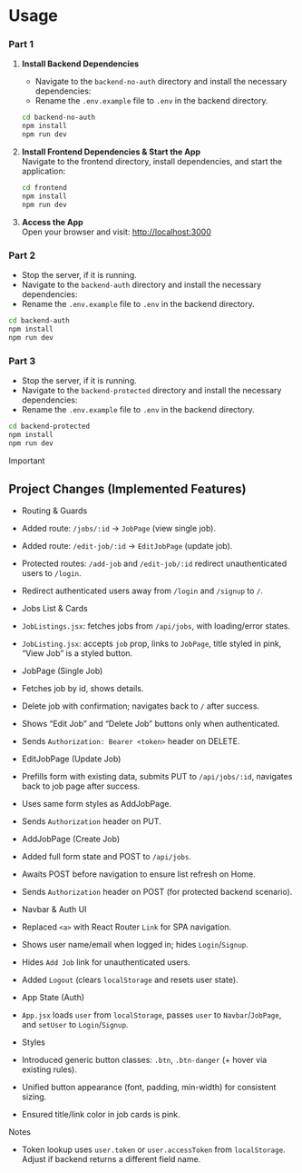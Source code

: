 # Usage
 
### Part 1

1. **Install Backend Dependencies**  
   
   - Navigate to the `backend-no-auth` directory and install the necessary dependencies:
   - Rename the `.env.example` file to `.env` in the backend directory.   
   ```sh
   cd backend-no-auth 
   npm install
   npm run dev
   ```

2. **Install Frontend Dependencies & Start the App**  
   Navigate to the frontend directory, install dependencies, and start the application:
   ```sh
   cd frontend
   npm install
   npm run dev
   ```

4. **Access the App**  
   Open your browser and visit: [http://localhost:3000](http://localhost:3000)
   

### Part 2


   - Stop the server, if it is running.
   - Navigate to the `backend-auth` directory and install the necessary dependencies:
   - Rename the `.env.example` file to `.env` in the backend directory.
   ```sh
   cd backend-auth 
   npm install
   npm run dev
   ```

### Part 3

  

   - Stop the server, if it is running.
   - Navigate to the `backend-protected` directory and install the necessary dependencies:
   - Rename the `.env.example` file to `.env` in the backend directory.
   ```sh
   cd backend-protected 
   npm install
   npm run dev
   ```


> [!IMPORTANT]
> ## Project Changes (Implemented Features)
>
>   - Routing & Guards
>   - Added route: `/jobs/:id` → `JobPage` (view single job).
>   - Added route: `/edit-job/:id` → `EditJobPage` (update job).
>   - Protected routes: `/add-job` and `/edit-job/:id` redirect unauthenticated users to `/login`.
>   - Redirect authenticated users away from `/login` and `/signup` to `/`.
>
>   - Jobs List & Cards
>   - `JobListings.jsx`: fetches jobs from `/api/jobs`, with loading/error states.
>   - `JobListing.jsx`: accepts `job` prop, links to `JobPage`, title styled in pink, “View Job” is a styled button.
>
>   - JobPage (Single Job)
>   - Fetches job by id, shows details.
>   - Delete job with confirmation; navigates back to `/` after success.
>   - Shows “Edit Job” and “Delete Job” buttons only when authenticated.
>   - Sends `Authorization: Bearer <token>` header on DELETE.
>
>   - EditJobPage (Update Job)
>   - Prefills form with existing data, submits PUT to `/api/jobs/:id`, navigates back to job page after success.
>   - Uses same form styles as AddJobPage.
>   - Sends `Authorization` header on PUT.
>
>   - AddJobPage (Create Job)
>   - Added full form state and POST to `/api/jobs`.
>   - Awaits POST before navigation to ensure list refresh on Home.
>   - Sends `Authorization` header on POST (for protected backend scenario).
>
>   - Navbar & Auth UI
>   - Replaced `<a>` with React Router `Link` for SPA navigation.
>   - Shows user name/email when logged in; hides `Login`/`Signup`.
>   - Hides `Add Job` link for unauthenticated users.
>   - Added `Logout` (clears `localStorage` and resets user state).
>
>   - App State (Auth)
>   - `App.jsx` loads `user` from `localStorage`, passes `user` to `Navbar`/`JobPage`, and `setUser` to `Login`/`Signup`.
>
>   - Styles
>   - Introduced generic button classes: `.btn`, `.btn-danger` (+ hover via existing rules).
>   - Unified button appearance (font, padding, min-width) for consistent sizing.
>   - Ensured title/link color in job cards is pink.
>
>   Notes
>   - Token lookup uses `user.token` or `user.accessToken` from `localStorage`. Adjust if backend returns a different field name.
>
